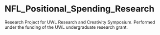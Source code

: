 # NFL_Positional_Spending_Research
Research Project for UWL Research and Creativity Symposium. Performed under the funding of the UWL undergraduate research grant.
